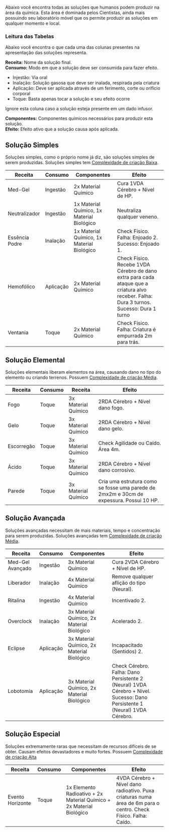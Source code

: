 Abaixo você encontra todas as soluções que humanos podem produzir na área da química. Esta área é dominada pelos Cientistas, ainda mais possuindo seu laboratório móvel que os permite produzir as soluções em qualquer momento e local.

### Leitura das Tabelas

Abaixo você encontra o que cada uma das colunas presentes na apresentação das soluções representa.

**Receita:** Nome da solução final.  
**Consumo:** Modo em que a solução deve ser consumida para fazer efeito.

- Injestão: Via oral
- Inalação: Solução gasosa que deve ser inalada, respirada pela criatura
- Aplicação: Deve ser aplicada através de um ferimento, corte ou orifício corporal
- Toque: Basta apenas tocar a solução e seu efeito ocorre

Ignore esta coluna caso a solução esteja presente em um dado infusor.

**Componentes:** Componentes químicos necessários para produzir esta solução.  
**Efeito:** Efeito ativo que a solução causa após aplicada.

## Solução Simples

Soluções simples, como o próprio nome já diz, são soluções simples de serem produzidas. Soluções simples tem <ins>Complexidade de criação Baixa</ins>.

<!-- | Receita        | Consumo   | Componentes                                                   | Efeito                                                                                                                                    |
| -------------- | --------- | --------------------------------------------------------- | ----------------------------------------------------------------------------------------------------------------------------------------- |
| Med-Gel        | Ingestão  | 1x Solvente Líquido, 2x Soluto Molecular                  | Cura 1VDA Cérebro + Nível de HP.                                                                                                          |
| Neutralizador  | Ingestão  | 1x Solvente Líquido, 1x Soluto Iônico                     | Neutraliza qualquer veneno.                                                                                                               |
| Essência Podre | Inalação  | 1x Solvente Gasoso, 1x Soluto Iônico                      | Check Físico. Falha: Enjoado 2. Sucesso: Enjoado 1.                                                                                       |
| Hemofólico     | Aplicação | 1x Solvente Gasoso, 1x Soluto Molecular, 1x Soluto Iônico | Check Físico. Recebe 1VDA Cérebro de dano extra para cada ataque que a criatura alvo receber. Falha: Dura 3 turnos. Sucesso: Dura 1 turno |
| Ventania       | Toque     | 2 Solvente Gasoso                                         | Check Físico. Falha: Criatura é empurrada 2m para trás.                                                                                   | -->

| Receita        | Consumo   | Componentes                                    | Efeito                                                                                                                                    |
| -------------- | --------- | ------------------------------------------ | ----------------------------------------------------------------------------------------------------------------------------------------- |
| Med-Gel        | Ingestão  | 2x Material Químico                        | Cura 1VDA Cérebro + Nível de HP.                                                                                                          |
| Neutralizador  | Ingestão  | 1x Material Químico, 1x Material Biológico | Neutraliza qualquer veneno.                                                                                                               |
| Essência Podre | Inalação  | 1x Material Químico, 1x Material Biológico | Check Físico. Falha: Enjoado 2. Sucesso: Enjoado 1.                                                                                       |
| Hemofólico     | Aplicação | 2x Material Químico                        | Check Físico. Recebe 1VDA Cérebro de dano extra para cada ataque que a criatura alvo receber. Falha: Dura 3 turnos. Sucesso: Dura 1 turno |
| Ventania       | Toque     | 2x Material Químico                        | Check Físico. Falha: Criatura é empurrada 2m para trás.                                                                                   |

## Solução Elemental

Soluções elementais liberam elementos na área, causando dano no tipo do elemento ou criando terrenos. Possuem <ins>Complexidade de criação Média</ins>.

<!-- | Receita    | Consumo | Componentes                                 | Efeito                                                                                  |
| ---------- | ------- | --------------------------------------- | --------------------------------------------------------------------------------------- |
| Fogo       | Toque   | 2x Solvente Gasoso, 2x Soluto Iônico    | 2RDA Cérebro + Nível dano fogo.                                                         |
| Gelo       | Toque   | 2x Solvente Sólido, 2x Soluto Iônico    | 2RDA Cérebro + Nível dano gelo.                                                         |
| Escorregão | Toque   | 2x Solvente Sólido, 1x Soluto Molecular | Check Agilidade ou Caído. Área 4m.                                                      |
| Ácido      | Toque   | 2x Solvente Líquido, 2x Soluto Iônico   | 2RDA Cérebro + Nível dano corrosivo.                                                    |
| Parede     | Toque   | 3x Solvente Sólido, 1x Soluto Iônico    | Cria uma estrutura como se fosse uma parede de 2mx2m e 30cm de expessura. Possui 10 HP. | -->

| Receita    | Consumo | Receita             | Efeito                                                                                  |
| ---------- | ------- | ------------------- | --------------------------------------------------------------------------------------- |
| Fogo       | Toque   | 3x Material Químico | 2RDA Cérebro + Nível dano fogo.                                                         |
| Gelo       | Toque   | 3x Material Químico | 2RDA Cérebro + Nível dano gelo.                                                         |
| Escorregão | Toque   | 3x Material Químico | Check Agilidade ou Caído. Área 4m.                                                      |
| Ácido      | Toque   | 3x Material Químico | 2RDA Cérebro + Nível dano corrosivo.                                                    |
| Parede     | Toque   | 3x Material Químico | Cria uma estrutura como se fosse uma parede de 2mx2m e 30cm de expessura. Possui 10 HP. |

## Solução Avançada

Soluções avançadas necessitam de mais materiais, tempo e concentração para serem produzidas. Soluções avançadas tem <ins>Complexidade de criação Média</ins>.

<!-- | Receita          | Consumo   | Componentes                                  | Efeito                                                                                                                     |
| ---------------- | --------- | ---------------------------------------- | -------------------------------------------------------------------------------------------------------------------------- |
| Med-Gel Avançado | Ingestão  | 2x Solvente Líquido, 3x Soluto Molecular | Cura 2VDA Cérebro + Nível de HP.                                                                                           |
| Liberador        | Inalação  | 2x Solvente Gasoso, 3x Soluto Molecular  | Remove qualquer aflição do tipo (Neural).                                                                                  |
| Ritalina         | Ingestão  | 2x Solvente Líquido, 3x Soluto Iônico    | Incentivado 2.                                                                                                             |
| Overclock        | Inalação  | 2x Solvente Gasoso, 3x Soluto Iônico     | Acelerado 2.                                                                                                               |
| Eclipse          | Aplicação | 2x Solvente Sólido, 3x Soluto Iônico     | Incapacitado (Sentidos) 2.                                                                                                 |
| Lobotomia        | Aplicação | 2x Solvente Sólido, 3x Soluto Molecular  | Check Cérebro. Falha: Dano Persistente 2 (Neural) 1VDA Cérebro + Nível. Sucesso: Dano Persistente 1 (Neural) 1VDA Cérebro. | -->

| Receita          | Consumo   | Componentes                                    | Efeito                                                                                                                     |
| ---------------- | --------- | ------------------------------------------ | -------------------------------------------------------------------------------------------------------------------------- |
| Med-Gel Avançado | Ingestão  | 3x Material Químico                        | Cura 2VDA Cérebro + Nível de HP.                                                                                           |
| Liberador        | Inalação  | 4x Material Químico                        | Remove qualquer aflição do tipo (Neural).                                                                                  |
| Ritalina         | Ingestão  | 4x Material Químico                        | Incentivado 2.                                                                                                             |
| Overclock        | Inalação  | 3x Material Químico, 2x Material Biológico | Acelerado 2.                                                                                                               |
| Eclipse          | Aplicação | 3x Material Químico, 2x Material Biológico | Incapacitado (Sentidos) 2.                                                                                                 |
| Lobotomia        | Aplicação | 3x Material Químico, 2x Material Biológico | Check Cérebro. Falha: Dano Persistente 2 (Neural) 1VDA Cérebro + Nível. Sucesso: Dano Persistente 1 (Neural) 1VDA Cérebro. |

## Solução Especial

Soluções extremamente raras que necessitam de recursos difíceis de se obter. Causam efeitos devastadores e muito fortes. Possuem <ins>Complexidade de criação Alta</ins>

| Receita          | Consumo | Componentes                                                              | Efeito                                                                                                          |
| ---------------- | ------- | -------------------------------------------------------------------- | --------------------------------------------------------------------------------------------------------------- |
| Evento Horizonte | Toque   | 1x Elemento Radioativo + 2x Material Químico + 2x Material Biológico | 4VDA Cérebro + Nível dano radioativo. Puxa criaturas numa área de 6m para o centro. Check Físico. Falha: Caído. |
